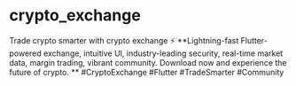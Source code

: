 # crypto_exchange
Trade crypto smarter with crypto exchange ⚡️ **Lightning-fast Flutter-powered exchange, intuitive UI, industry-leading security, real-time market data, margin trading, vibrant community.  Download now and experience the future of crypto. ** #CryptoExchange #Flutter #TradeSmarter #Community
